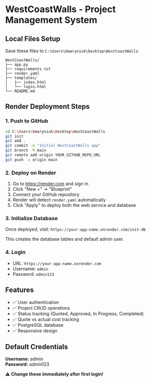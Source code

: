 # WestCoastWalls - Project Management System

## Local Files Setup

Save these files to `C:\Users\bmaryniuk\Desktop\WestCoastWalls`:

```
WestCoastWalls/
├── app.py
├── requirements.txt
├── render.yaml
├── templates/
│   ├── index.html
│   └── login.html
└── README.md
```

## Render Deployment Steps

### 1. Push to GitHub
```bash
cd C:\Users\bmaryniuk\Desktop\WestCoastWalls
git init
git add .
git commit -m "Initial WestCoastWalls app"
git branch -M main
git remote add origin YOUR_GITHUB_REPO_URL
git push -u origin main
```

### 2. Deploy on Render
1. Go to https://render.com and sign in
2. Click "New +" → "Blueprint"
3. Connect your GitHub repository
4. Render will detect `render.yaml` automatically
5. Click "Apply" to deploy both the web service and database

### 3. Initialize Database
Once deployed, visit: `https://your-app-name.onrender.com/init-db`

This creates the database tables and default admin user.

### 4. Login
- URL: `https://your-app-name.onrender.com`
- Username: `admin`
- Password: `admin123`

## Features
- ✅ User authentication
- ✅ Project CRUD operations
- ✅ Status tracking (Quoted, Approved, In Progress, Completed)
- ✅ Quote vs actual cost tracking
- ✅ PostgreSQL database
- ✅ Responsive design

## Default Credentials
**Username:** admin  
**Password:** admin123

⚠️ **Change these immediately after first login!**